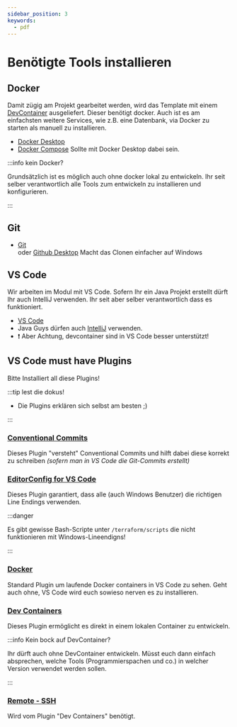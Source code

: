```yaml
---
sidebar_position: 3
keywords:
  - pdf
---
```


# Benötigte Tools installieren

## Docker

Damit zügig am Projekt gearbeitet werden, wird das Template mit einem
[DevContainer](https://containers.dev/) ausgeliefert. Dieser benötigt docker.
Auch ist es am einfachsten weitere Services, wie z.B. eine Datenbank, via Docker
zu starten als manuell zu installieren.

- [Docker Desktop](https://www.docker.com/products/docker-desktop/)
- [Docker Compose](https://docs.docker.com/compose/install/) Sollte mit Docker
  Desktop dabei sein.

:::info kein Docker?

Grundsätzlich ist es möglich auch ohne docker lokal zu entwickeln. Ihr seit
selber verantwortlich alle Tools zum entwickeln zu installieren und
konfigurieren.

:::

## Git

- [Git](https://github.com/git-guides/install-git#install-git) <br/> oder
  [Github Desktop](https://desktop.github.com/download/) Macht das Clonen
  einfacher auf Windows

## VS Code

Wir arbeiten im Modul mit VS Code. Sofern Ihr ein Java Projekt erstellt dürft
Ihr auch IntelliJ verwenden. Ihr seit aber selber verantwortlich dass es
funktioniert.

- [VS Code](https://code.visualstudio.com/)
- Java Guys dürfen auch [IntelliJ](https://www.jetbrains.com/idea/) verwenden.
- :exclamation: Aber Achtung, devcontainer sind in VS Code besser unterstützt!

## VS Code must have Plugins

Bitte Installiert all diese Plugins!

:::tip lest die dokus!

- Die Plugins erklären sich selbst am besten ;)

:::

### [Conventional Commits](https://marketplace.visualstudio.com/items?itemName=vivaxy.vscode-conventional-commits)

Dieses Plugin "versteht" Conventional Commits und hilft dabei diese korrekt zu
schreiben _(sofern man in VS Code die Git-Commits erstellt)_

### [EditorConfig for VS Code](https://marketplace.visualstudio.com/items?itemName=EditorConfig.EditorConfig)

Dieses Plugin garantiert, dass alle (auch Windows Benutzer) die richtigen Line
Endings verwenden.

:::danger

Es gibt gewisse Bash-Scripte unter `/terraform/scripts` die nicht funktionieren
mit Windows-Lineendigns!

:::

### [Docker](https://marketplace.visualstudio.com/items?itemName=ms-azuretools.vscode-docker)

Standard Plugin um laufende Docker containers in VS Code zu sehen. Geht auch
ohne, VS Code wird euch sowieso nerven es zu installieren.

### [Dev Containers](https://marketplace.visualstudio.com/items?itemName=ms-vscode-remote.remote-containers)

Dieses Plugin ermöglicht es direkt in einem lokalen Container zu entwickeln.

:::info Kein bock auf DevContainer?

Ihr dürft auch ohne DevContainer entwickeln. Müsst euch dann einfach absprechen,
welche Tools (Programmierspachen und co.) in welcher Version verwendet werden
sollen.

:::

### [Remote - SSH](https://marketplace.visualstudio.com/items?itemName=ms-vscode-remote.remote-ssh)

Wird vom Plugin "Dev Containers" benötigt.
